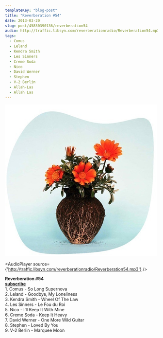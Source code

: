 ```yaml
---
templateKey: "blog-post"
title: "Reverberation #54"
date: 2013-03-20
slug: post/45830390136/reverberation54
audio: http://traffic.libsyn.com/reverberationradio/Reverberation54.mp3
tags:
  - Comus
  - Leland
  - Kendra Smith
  - Les Sinners
  - Creme Soda
  - Nico
  - David Werner
  - Stephen
  - V-2 Berlin
  - Allah-Las
  - Allah Las
---
```


![Reverberation #54](../images/83e7dd240f8c3d50cc8191bc7db1d8e7ec47e3716f227b18192851aecc8aff4d.jpg)

<AudioPlayer source={'http://traffic.libsyn.com/reverberationradio/Reverberation54.mp3'} />

<p><strong>Reverberation #54</strong><br /><strong><a href="https://itunes.apple.com/us/podcast/reverberation-radio/id520739212?ign-mpt=uo%3D4" title="subscribe" target="_blank">subscribe</a></strong><a href="http://i.mixcloud.com/CCPgtD" title="mixcloud" target="_blank"><br /></a>1. Comus - So Long Supernova<br />2. Leland - Goodbye, My Loneliness<br />3. Kendra Smith - Wheel Of The Law<br />4. Les Sinners - Le Fou du Roi<br />5. Nico - I&rsquo;ll Keep It With Mine<br />6. Creme Soda - Keep It Heavy<br />7. David Werner - One More Wild Guitar<br />8. Stephen - Loved By You<br />9. V-2 Berlin - Marquee Moon</p>
